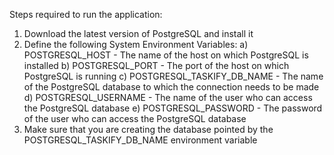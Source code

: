 Steps required to run the application:
1) Download the latest version of PostgreSQL and install it
2) Define the following System Environment Variables:
a) POSTGRESQL_HOST - The name of the host on which PostgreSQL is installed
b) POSTGRESQL_PORT - The port of the host on which PostgreSQL is running
c) POSTGRESQL_TASKIFY_DB_NAME - The name of the PostgreSQL database to which the connection needs to be made
d) POSTGRESQL_USERNAME - The name of the user who can access the PostgreSQL database
e) POSTGRESQL_PASSWORD - The password of the user who can access the PostgreSQL database
3) Make sure that you are creating the database pointed by the POSTGRESQL_TASKIFY_DB_NAME environment variable
